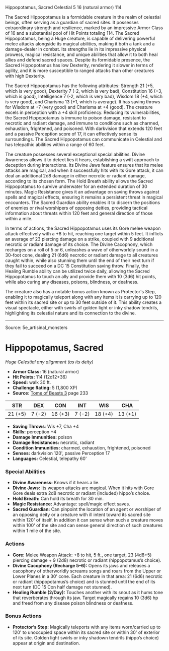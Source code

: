 <MonsterName/>Hippopotamus, Sacred</MonsterName>
<CreatureType/>Celestial</CreatureType>
<CR/>5</CR>
<AC/>16 (natural armor)</AC>
<HP/>114</HP>
<summary>The Sacred Hippopotamus is a formidable creature in the realm of celestial beings, often serving as a guardian of sacred sites. It possesses extraordinary strength and resilience, marked by an impressive Armor Class of 16 and a substantial pool of Hit Points totaling 114. The Sacred Hippopotamus, being a Huge creature, is capable of delivering powerful melee attacks alongside its magical abilities, making it both a tank and a damage-dealer in combat. Its strengths lie in its impressive physical prowess, magical resistance, and unique abilities that allow it to both heal allies and defend sacred spaces. Despite its formidable presence, the Sacred Hippopotamus has low Dexterity, rendering it slower in terms of agility, and it is more susceptible to ranged attacks than other creatures with high Dexterity. </summary>

<detail>

The Sacred Hippopotamus has the following attributes: Strength 21 (+5, which is very good), Dexterity 7 (-2, which is very bad), Constitution 16 (+3, which is good), Intelligence 7 (-2, which is very bad), Wisdom 18 (+4, which is very good), and Charisma 13 (+1, which is average). It has saving throws for Wisdom at +7 (very good) and Charisma at +4 (good). The creature excels in perception with a +4 skill proficiency. Reducing its vulnerabilities, the Sacred Hippopotamus is immune to poison damage, resistant to necrotic and radiant damage, and immune to conditions such as charmed, exhaustion, frightened, and poisoned. With darkvision that extends 120 feet and a passive Perception score of 17, it can effectively sense its surroundings. The Sacred Hippopotamus can communicate in Celestial and has telepathic abilities within a range of 60 feet.

The creature possesses several exceptional special abilities. Divine Awareness allows it to detect lies it hears, establishing a swift approach to deception during interactions. Its Divine Jaws feature ensures that its melee attacks are magical, and when it successfully hits with its Gore attack, it can deal an additional 2d8 damage in either necrotic or radiant damage, according to its chosen form. The Hold Breath ability allows the Sacred Hippopotamus to survive underwater for an extended duration of 30 minutes. Magic Resistance gives it an advantage on saving throws against spells and magical effects, ensuring it remains a persistent threat in magical encounters. The Sacred Guardian ability enables it to discern the positions of enemies or rival worshipers of opposing deities, providing tactical information about threats within 120 feet and general direction of those within a mile.

In terms of actions, the Sacred Hippopotamus uses its Gore melee weapon attack effectively with a +8 to hit, reaching one target within 5 feet. It inflicts an average of 23 piercing damage on a strike, coupled with 9 additional necrotic or radiant damage of its choice. The Divine Cacophony, which recharges on a roll of 5 or 6, unleashes a wave of otherworldly sound in a 30-foot cone, dealing 21 (6d6) necrotic or radiant damage to all creatures caught within, while also stunning them until the end of their next turn if they fail to succeed on a DC 15 Constitution saving throw. Finally, the Healing Rumble ability can be utilized twice daily, allowing the Sacred Hippopotamus to touch an ally and provide them with 10 (3d6) hit points, while also curing any diseases, poisons, blindness, or deafness.

The creature also has a notable bonus action known as Protector's Step, enabling it to magically teleport along with any items it is carrying up to 120 feet within its sacred site or up to 30 feet outside of it. This ability creates a visual spectacle, either with swirls of golden light or inky shadow tendrils, highlighting its celestial nature and its connection to the divine.</detail>



---

Source: 5e_artisinal_monsters

# Hippopotamus, Sacred

*Huge* *Celestial* *any alignment (as its deity)*

- **Armor Class:** 16 (natural armor)
- **Hit Points:** 114 (12d12+36)
- **Speed:** walk 30 ft.
- **Challenge Rating:** 5 (1,800 XP)
- **Source:** [Tome of Beasts 3](https://koboldpress.com/kpstore/product/tome-of-beasts-3-for-5th-edition/) page 233

| STR | DEX | CON | INT | WIS | CHA |
| --- | --- | --- | --- | --- | --- |
| 21 (+5) | 7 (-2) | 16 (+3) | 7 (-2) | 18 (+4) | 13 (+1) |

- **Saving Throws**: Wis +7, Cha +4
- **Skills:** perception +4
- **Damage Immunities:** poison
- **Damage Resistances:** necrotic, radiant
- **Condition Immunities:** charmed, exhaustion, frightened, poisoned
- **Senses:** darkvision 120', passive Perception 17
- **Languages:** Celestial, telepathy 60'

### Special Abilities

- **Divine Awareness:** Knows if it hears a lie.
- **Divine Jaws:** Its weapon attacks are magical. When it hits with Gore Gore deals extra 2d8 necrotic or radiant (included) hippo’s choice.
- **Hold Breath:** Can hold its breath for 30 min.
- **Magic Resistance:** Advantage: spell/magic effect saves.
- **Sacred Guardian:** Can pinpoint the location of an agent or worshiper of an opposing deity or a creature with ill intent toward its sacred site within 120' of itself. In addition it can sense when such a creature moves within 100' of the site and can sense general direction of such creatures within 1 mile of the site.

### Actions

- **Gore:** Melee Weapon Attack: +8 to hit, 5 ft., one target, 23 (4d8+5) piercing damage + 9 (2d8) necrotic or radiant (hippopotamus’s choice).
- **Divine Cacophony (Recharge 5–6):** Opens its jaws and releases a cacophony of otherworldly screams songs and roars from the Upper or Lower Planes in a 30' cone. Each creature in that area: 21 (6d6) necrotic or radiant (hippopotamus’s choice) and is stunned until the end of its next turn (DC 15 Con half damage not stunned).
- **Healing Rumble (2/Day):** Touches another with its snout as it hums tone that reverberates through its jaw. Target magically regains 10 (3d6) hp and freed from any disease poison blindness or deafness.

### Bonus Actions

- **Protector’s Step:** Magically teleports with any items worn/carried up to 120' to unoccupied space within its sacred site or within 30' of exterior of its site. Golden light swirls or inky shadown tendrils (hippo’s choice) appear at origin and destination.




